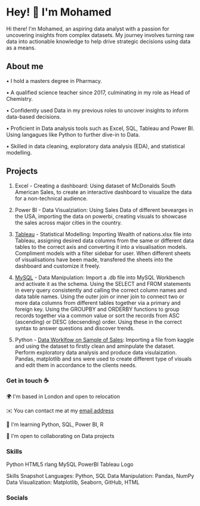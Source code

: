 #  Hey! 👋 I'm Mohamed

Hi there! I'm Mohamed, an aspiring data analyst with a passion for uncovering insights from complex datasets. My journey involves turning raw data into actionable knowledge to help drive strategic decisions using data as a means.

## About me

•	I hold a masters degree in Pharmacy.

•	A qualified science teacher since 2017, culminating in my role as Head of Chemistry.

• Confidently used Data in my previous roles to uncover insights to inform data-based decisions.

•	Proficient in Data analysis tools such as Excel, SQL, Tableau and Power BI. Using langagues like Python to further dive-in to Data.

•	Skilled in data cleaning, exploratory data analysis (EDA), and statistical modelling.

## Projects

1. Excel - Creating a dashboard: Using dataset of McDonalds South American Sales, to create an interactive dashboard to visualize the data for a non-technical audience.

2. Power BI - Data Visualziation: Using Sales Data of different bevearges in the USA, importing the data on powerbi, creating visuals to showcase the sales across major cities in the country.

3. [Tableau]([url](https://sites.google.com/view/mmdatalab/projects/tableau)) - Statistical Modelling: Importing Wealth of nations.xlsx file into Tableau, assigning desired data columns from the same or different data tables to the correct axis and converting it into a visualisation models. Compliment models with a filter sidebar for user. When different sheets of visualisations have been made, transfered the sheets into the dashboard and customize it freely.

4. [MySQL]([url](https://sites.google.com/view/mmdatalab/projects/sql)) - Data Manipulation: Import a .db file into MySQL Workbench and activate it as the schema. Using the SELECT and FROM statements in every query consistently and calling the correct column names and data table names. Using the outer join or inner join to connect two or more data columns from different tables together via a primary and foreign key. Using the GROUPBY and ORDERBY functions to group records together via a common value or sort the records from ASC (ascending) or DESC (decsending) order. Using these in the correct syntax to answer questions and discover trends.

5. Python - [Data Worklfow on Sample of Sales](https://www.kaggle.com/code/mohamedmohamed91/samples-sales-data/edit): Importing a file from kaggle and using the dataset to firstly clean and aminpulate the dataset. Perform exploratory data analysis and produce data visulaization. Pandas, matplotlib and sns were used to create different type of visuals and edit them in accordance to the clients needs. 

### Get in touch ☕
🌍  I'm based in London and open to relocation

✉️  You can contact me at my [email address](mohamed.dahirr@gmail.com)

🧠  I'm learning Python, SQL, Power BI, R

🤝  I'm open to collaborating on Data projects

### Skills

Python  HTML5 rlang MySQL   PowerBI  Tableau Logo  

Skills Snapshot Languages: Python, SQL Data Manipulation: Pandas, NumPy Data Visualization: Matplotlib, Seaborn, GitHub, HTML

### Socials
